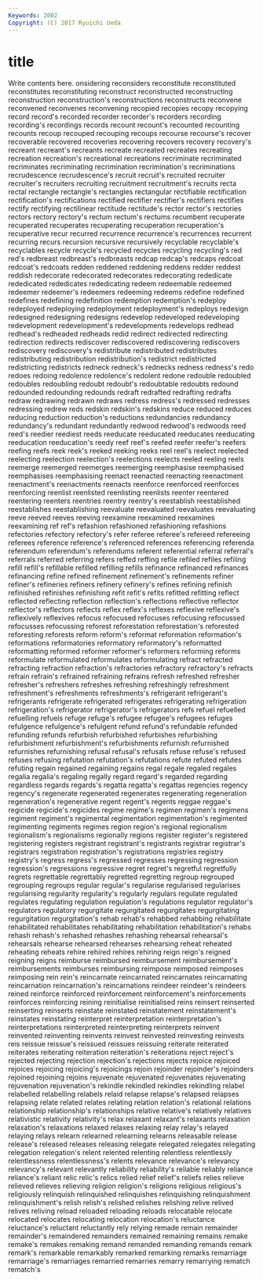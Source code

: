 ```yaml
---
Keywords: 2002 
Copyright: (C) 2017 Ryuichi Ueda
---
```


# title

Write contents here.
onsidering reconsiders reconstitute reconstituted reconstitutes reconstituting reconstruct reconstructed
reconstructing reconstruction reconstruction's reconstructions reconstructs reconvene reconvened reconvenes reconvening recopied
recopies recopy recopying record record's recorded recorder recorder's recorders recording
recording's recordings records recount recount's recounted recounting recounts recoup recouped
recouping recoups recourse recourse's recover recoverable recovered recoveries recovering recovers
recovery recovery's recreant recreant's recreants recreate recreated recreates recreating recreation
recreation's recreational recreations recriminate recriminated recriminates recriminating recrimination recrimination's recriminations
recrudescence recrudescence's recruit recruit's recruited recruiter recruiter's recruiters recruiting recruitment
recruitment's recruits recta rectal rectangle rectangle's rectangles rectangular rectifiable rectification
rectification's rectifications rectified rectifier rectifier's rectifiers rectifies rectify rectifying rectilinear
rectitude rectitude's rector rector's rectories rectors rectory rectory's rectum rectum's
rectums recumbent recuperate recuperated recuperates recuperating recuperation recuperation's recuperative recur
recurred recurrence recurrence's recurrences recurrent recurring recurs recursion recursive recursively
recyclable recyclable's recyclables recycle recycle's recycled recycles recycling recycling's red
red's redbreast redbreast's redbreasts redcap redcap's redcaps redcoat redcoat's redcoats
redden reddened reddening reddens redder reddest reddish redecorate redecorated redecorates
redecorating rededicate rededicated rededicates rededicating redeem redeemable redeemed redeemer redeemer's
redeemers redeeming redeems redefine redefined redefines redefining redefinition redemption redemption's
redeploy redeployed redeploying redeployment redeployment's redeploys redesign redesigned redesigning redesigns
redevelop redeveloped redeveloping redevelopment redevelopment's redevelopments redevelops redhead redhead's redheaded
redheads redid redirect redirected redirecting redirection redirects rediscover rediscovered rediscovering
rediscovers rediscovery rediscovery's redistribute redistributed redistributes redistributing redistribution redistribution's redistrict
redistricted redistricting redistricts redneck redneck's rednecks redness redness's redo redoes
redoing redolence redolence's redolent redone redouble redoubled redoubles redoubling redoubt
redoubt's redoubtable redoubts redound redounded redounding redounds redraft redrafted redrafting
redrafts redraw redrawing redrawn redraws redress redress's redressed redresses redressing
redrew reds redskin redskin's redskins reduce reduced reduces reducing reduction
reduction's reductions redundancies redundancy redundancy's redundant redundantly redwood redwood's redwoods
reed reed's reedier reediest reeds reeducate reeducated reeducates reeducating reeducation
reeducation's reedy reef reef's reefed reefer reefer's reefers reefing reefs
reek reek's reeked reeking reeks reel reel's reelect reelected reelecting
reelection reelection's reelections reelects reeled reeling reels reemerge reemerged reemerges
reemerging reemphasise reemphasised reemphasises reemphasising reenact reenacted reenacting reenactment reenactment's
reenactments reenacts reenforce reenforced reenforces reenforcing reenlist reenlisted reenlisting reenlists
reenter reentered reentering reenters reentries reentry reentry's reestablish reestablished reestablishes
reestablishing reevaluate reevaluated reevaluates reevaluating reeve reeved reeves reeving reexamine
reexamined reexamines reexamining ref ref's refashion refashioned refashioning refashions refectories
refectory refectory's refer referee referee's refereed refereeing referees reference reference's
referenced references referencing referenda referendum referendum's referendums referent referential referral
referral's referrals referred referring refers reffed reffing refile refiled refiles
refiling refill refill's refillable refilled refilling refills refinance refinanced refinances
refinancing refine refined refinement refinement's refinements refiner refiner's refineries refiners
refinery refinery's refines refining refinish refinished refinishes refinishing refit refit's
refits refitted refitting reflect reflected reflecting reflection reflection's reflections reflective
reflector reflector's reflectors reflects reflex reflex's reflexes reflexive reflexive's reflexively
reflexives refocus refocused refocuses refocusing refocussed refocusses refocussing reforest reforestation
reforestation's reforested reforesting reforests reform reform's reformat reformation reformation's reformations
reformatories reformatory reformatory's reformatted reformatting reformed reformer reformer's reformers reforming
reforms reformulate reformulated reformulates reformulating refract refracted refracting refraction refraction's
refractories refractory refractory's refracts refrain refrain's refrained refraining refrains refresh
refreshed refresher refresher's refreshers refreshes refreshing refreshingly refreshment refreshment's refreshments
refreshments's refrigerant refrigerant's refrigerants refrigerate refrigerated refrigerates refrigerating refrigeration refrigeration's
refrigerator refrigerator's refrigerators refs refuel refuelled refuelling refuels refuge refuge's
refugee refugee's refugees refuges refulgence refulgence's refulgent refund refund's refundable
refunded refunding refunds refurbish refurbished refurbishes refurbishing refurbishment refurbishment's refurbishments
refurnish refurnished refurnishes refurnishing refusal refusal's refusals refuse refuse's refused
refuses refusing refutation refutation's refutations refute refuted refutes refuting regain
regained regaining regains regal regale regaled regales regalia regalia's regaling
regally regard regard's regarded regarding regardless regards regards's regatta regatta's
regattas regencies regency regency's regenerate regenerated regenerates regenerating regeneration regeneration's
regenerative regent regent's regents reggae reggae's regicide regicide's regicides regime
regime's regimen regimen's regimens regiment regiment's regimental regimentation regimentation's regimented
regimenting regiments regimes region region's regional regionalism regionalism's regionalisms regionally
regions register register's registered registering registers registrant registrant's registrants registrar
registrar's registrars registration registration's registrations registries registry registry's regress regress's
regressed regresses regressing regression regression's regressions regressive regret regret's regretful
regretfully regrets regrettable regrettably regretted regretting regroup regrouped regrouping regroups
regular regular's regularise regularised regularises regularising regularity regularity's regularly regulars
regulate regulated regulates regulating regulation regulation's regulations regulator regulator's regulators
regulatory regurgitate regurgitated regurgitates regurgitating regurgitation regurgitation's rehab rehab's rehabbed
rehabbing rehabilitate rehabilitated rehabilitates rehabilitating rehabilitation rehabilitation's rehabs rehash rehash's
rehashed rehashes rehashing rehearsal rehearsal's rehearsals rehearse rehearsed rehearses rehearsing
reheat reheated reheating reheats rehire rehired rehires rehiring reign reign's
reigned reigning reigns reimburse reimbursed reimbursement reimbursement's reimbursements reimburses reimbursing
reimpose reimposed reimposes reimposing rein rein's reincarnate reincarnated reincarnates reincarnating
reincarnation reincarnation's reincarnations reindeer reindeer's reindeers reined reinforce reinforced reinforcement
reinforcement's reinforcements reinforces reinforcing reining reinitialise reinitialised reins reinsert reinserted
reinserting reinserts reinstate reinstated reinstatement reinstatement's reinstates reinstating reinterpret reinterpretation
reinterpretation's reinterpretations reinterpreted reinterpreting reinterprets reinvent reinvented reinventing reinvents reinvest
reinvested reinvesting reinvests reis reissue reissue's reissued reissues reissuing reiterate
reiterated reiterates reiterating reiteration reiteration's reiterations reject reject's rejected rejecting
rejection rejection's rejections rejects rejoice rejoiced rejoices rejoicing rejoicing's rejoicings
rejoin rejoinder rejoinder's rejoinders rejoined rejoining rejoins rejuvenate rejuvenated rejuvenates
rejuvenating rejuvenation rejuvenation's rekindle rekindled rekindles rekindling relabel relabelled relabelling
relabels relaid relapse relapse's relapsed relapses relapsing relate related relates
relating relation relation's relational relations relationship relationship's relationships relative relative's
relatively relatives relativistic relativity relativity's relax relaxant relaxant's relaxants relaxation
relaxation's relaxations relaxed relaxes relaxing relay relay's relayed relaying relays
relearn relearned relearning relearns releasable release release's released releases releasing
relegate relegated relegates relegating relegation relegation's relent relented relenting relentless
relentlessly relentlessness relentlessness's relents relevance relevance's relevancy relevancy's relevant relevantly
reliability reliability's reliable reliably reliance reliance's reliant relic relic's relics
relied relief relief's reliefs relies relieve relieved relieves relieving religion
religion's religions religious religious's religiously relinquish relinquished relinquishes relinquishing relinquishment
relinquishment's relish relish's relished relishes relishing relive relived relives reliving
reload reloaded reloading reloads relocatable relocate relocated relocates relocating relocation
relocation's reluctance reluctance's reluctant reluctantly rely relying remade remain remainder
remainder's remaindered remainders remained remaining remains remake remake's remakes remaking
remand remanded remanding remands remark remark's remarkable remarkably remarked remarking
remarks remarriage remarriage's remarriages remarried remarries remarry remarrying rematch rematch's
